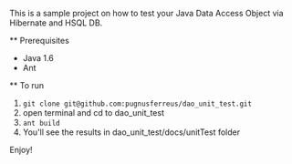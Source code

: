 This is a sample project on how to test your Java Data Access Object via Hibernate and HSQL DB.

** Prerequisites
* Java 1.6
* Ant

** To run

1. `git clone git@github.com:pugnusferreus/dao_unit_test.git`
2. open terminal and cd to dao_unit_test
3. `ant build`
4. You'll see the results in dao_unit_test/docs/unitTest folder


Enjoy!